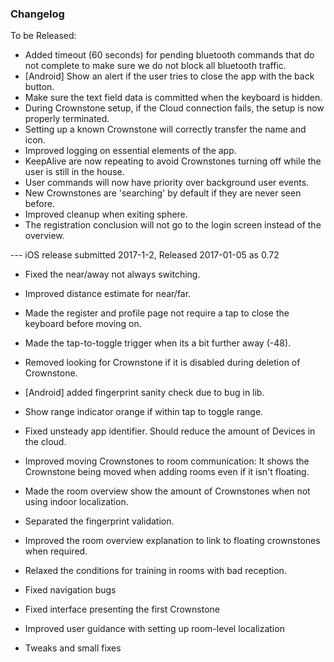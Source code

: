 ### Changelog

To be Released:

- Added timeout (60 seconds) for pending bluetooth commands that do not complete to make sure we do not block all bluetooth traffic.
- [Android] Show an alert if the user tries to close the app with the back button.
- Make sure the text field data is committed when the keyboard is hidden.
- During Crownstone setup, if the Cloud connection fails, the setup is now properly terminated.
- Setting up a known Crownstone will correctly transfer the name and icon.
- Improved logging on essential elements of the app.
- KeepAlive are now repeating to avoid Crownstones turning off while the user is still in the house.
- User commands will now have priority over background user events.
- New Crownstones are 'searching' by default if they are never seen before.
- Improved cleanup when exiting sphere.
- The registration conclusion will not go to the login screen instead of the overview.

--- iOS release submitted 2017-1-2, Released 2017-01-05 as 0.72

- Fixed the near/away not always switching.
- Improved distance estimate for near/far.
- Made the register and profile page not require a tap to close the keyboard before moving on.
- Made the tap-to-toggle trigger when its a bit further away (-48).
- Removed looking for Crownstone if it is disabled during deletion of Crownstone.
- [Android] added fingerprint sanity check due to bug in lib.
- Show range indicator orange if within tap to toggle range.
- Fixed unsteady app identifier. Should reduce the amount of Devices in the cloud.
- Improved moving Crownstones to room communication: It shows the Crownstone being moved when adding rooms even if it isn't floating.
- Made the room overview show the amount of Crownstones when not using indoor localization.
- Separated the fingerprint validation.
- Improved the room overview explanation to link to floating crownstones when required.

- Relaxed the conditions for training in rooms with bad reception.
- Fixed navigation bugs
- Fixed interface presenting the first Crownstone
- Improved user guidance with setting up room-level localization
- Tweaks and small fixes
